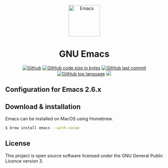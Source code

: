 <p align="center">
    <img src="https://www.gnu.org/software/emacs/images/emacs.png" width=100px height=100px alt="Emacs"/>
</p>
<h1 align="center">GNU Emacs</h1>

<p align="center">
<a href="./LICENSE"><img src="https://img.shields.io/github/license/AlexNDRmac/.emacs.d.svg" alt="Github"></a>
<a href="https://github.com/AlexNDRmac/.emacs.d"><img src="https://img.shields.io/github/languages/code-size/AlexNDRmac/.emacs.d.svg?style=flat-square" alt="GitHub code size in bytes"></a>
<a href="https://github.com/AlexNDRmac/.emacs.d"><img src="https://img.shields.io/github/last-commit/AlexNDRmac/.emacs.d.svg?style=flat-square" alt="GitHub last commit"></a>
<a href="https://github.com/AlexNDRmac/.emacs.d"><img src="https://img.shields.io/github/languages/top/AlexNDRmac/.emacs.d.svg?style=flat-square" alt="GitHub top language"></a>
<a href="https://www.gnu.org/software/emacs/"><img src="https://img.shields.io/badge/GNU%20Emacs-26.1-b48ead.svg?style=flat-square"/></a>
</p>

## Configuration for Emacs 2.6.x

Download & installation
-----------------------

Emacs can be installed on MacOS using Homebrew.
```bash
$ brew install emacs --with-cocoa
```

License
-------

This project is open source software licensed under the GNU General Public Licence version 3.